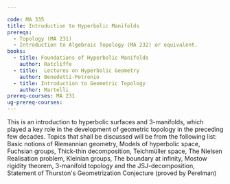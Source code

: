 ```yaml
---

code: MA 335
title: Introduction to Hyperbolic Manifolds
prereqs:
  - Topology (MA 231)
  - Introduction to Algebraic Topology (MA 232) or equivalent.
books:
  - title: Foundations of Hyperbolic Manifolds
    author: Ratcliffe
  - title:  Lectures on Hyperbolic Geometry
    author: Benedetti-Petronio
  - title: Introduction to Geometric Topology
    author: Martelli
prereq-courses: MA 231
ug-prereq-courses: 
---
```



This is an introduction to hyperbolic surfaces and 3-manifolds, which played a key role in the development of geometric topology in the preceding few decades.
Topics that shall be discussed will be from the following list:
Basic notions of Riemannian geometry, Models of hyperbolic space, Fuchsian groups, Thick-thin decomposition, Teichmüller space, The Nielsen Realisation problem, Kleinian groups, The boundary at infinity, Mostow rigidity theorem, 3-manifold topology and the JSJ-decomposition, Statement of Thurston's Geometrization Conjecture (proved by Perelman)
